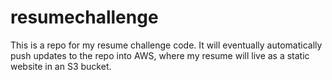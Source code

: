 # resumechallenge

This is a repo for my resume challenge code. It will eventually automatically push updates to the repo into AWS, where my resume will live as a static website in an S3 bucket.
